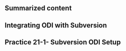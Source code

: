 ## Summarized content 
## Integrating ODI with Subversion 

## Practice 21-1- Subversion ODI Setup 

